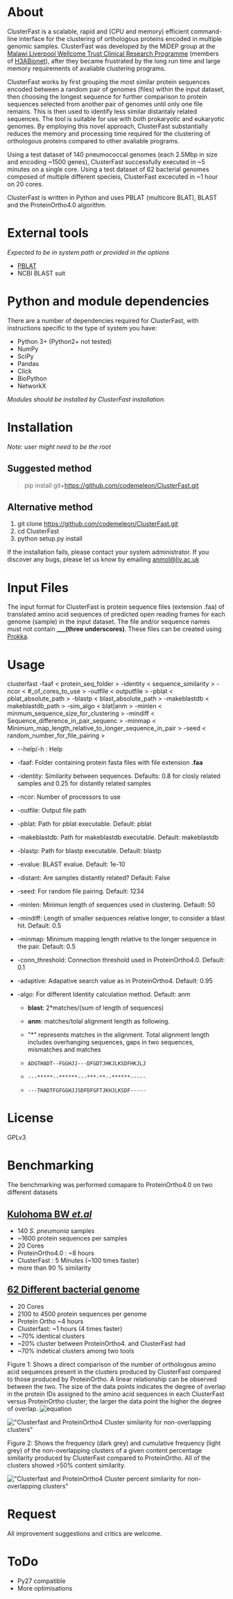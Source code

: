# About

ClusterFast is a scalable, rapid and (CPU and memory) efficient command-line interface for the clustering of orthologous proteins encoded in multiple genomic samples. ClusterFast was developed by the MiDEP group at the [Malawi Liverpool Wellcome Trust Clinical Research Programme](http://www.mlw.medcol.mw/) (members of [H3ABionet](http://www.h3abionet.org/)), after they became frustrated by the long run time and large memory requirements of avaliable clustering programs.

ClusterFast works by first grouping the most similar protein sequences encoded between a random pair of genomes (files) within the input dataset, then choosing the longest sequence for further comparison to protein sequences selected from another pair of genomes until only one file remains. This is then used to identify less similar distantaly related sequences. The tool is suitable for use with both prokaryotic and eukaryotic genomes. By employing this novel approach, ClusterFast substantially reduces the memory and processing time required for the clustering of orthologous proteins compared to other avaliable programs.

Using a test dataset of 140 pneumococcal genomes (each 2.5Mbp in size and encoding ~1500 genes), ClusterFast successfully executed in ~5 minutes on a single core. Using a test dataset of 62 bacterial genomes composed of multiple different specieis, ClusterFast excecuted in ~1 hour on 20 cores.

ClusterFast is written in Python and uses PBLAT (multicore BLAT), BLAST and the ProteinOrtho4.0 algorithm.

# External tools

_Expected to be in system path or provided in the options_

-   [PBLAT](http://icebert.github.io/pblat/)
-   NCBI BLAST suit

# Python and module dependencies

There are a number of dependencies required for ClusterFast, with instructions specific to the type of system you have:

-   Python 3+ (Python2+ not tested)
-   NumPy
-   SciPy
-   Pandas
-   Click
-   BioPython
-   NetworkX

_Modules should be installed by ClusterFast installation._

# Installation
_Note: user might need to be the root_

## Suggested method
>pip install git+<https://github.com/codemeleon/ClusterFast.git>

## Alternative method

1.  git clone <https://github.com/codemeleon/ClusterFast.git>
2.  cd ClusterFast
3.  python setup.py install


If the installation fails, please contact your system administrator. If you discover any bugs, please let us know by emailing anmol@liv.ac.uk

# Input Files

The input format for ClusterFast is protein sequence files (extension .faa) of translated amino acid sequences of predicted open reading frames for each genome (sample) in the input dataset. The file and/or sequence names must not contain  **___(three underscores)**. These files can be created using [Prokka](https://github.com/tseemann/prokka).

# Usage

clusterfast -faaf < protein_seq_folder > -identity < sequence_similarity > -ncor < #_of_cores_to_use > -outfile < outputfile > -pblat < pblat_absolute_path > -blastp < blast_absolute_path > -makeblastdb < makeblastdb_path > -sim_algo < blat|anm > -minlen < minmum_sequence_size_for_clustering > -mindiff < Sequence_difference_in_pair_sequenc > -minmap < Minimum_map_length_relative_to_longer_sequence_in_pair > -seed < random_number_for_file_pairing >


-   --help/-h : Help
-   -faaf: Folder containing protein fasta files with file extension **.faa**
-   -identity: Similarity between sequences. Defaults: 0.8 for closly related samples and 0.25 for distantly related samples
-   -ncor: Number of processors to use
-   -outfile: Output file path
-   -pblat: Path for pblat executable. Default: pblat
-   -makeblastdb: Path for makeblastdb executable. Default: makeblastdb
-   -blastp: Path for blastp executable. Default: blastp
-   -evalue: BLAST evalue. Default: 1e-10
-   -distant: Are samples distantly related? Default: False
-   -seed: For random file pairing. Default: 1234
-   -minlen: Minimun length of sequences used in clustering. Default: 50
-   -mindiff: Length of smaller sequences relative longer, to consider a blast hit. Default: 0.5
-   -minmap: Minimum mapping length relative to the longer sequence in the pair. Default: 0.5
-   -conn_threshold: Connection threshold used in ProteinOrtho4.0. Default: 0.1
-   -adaptive: Adapative search value as in ProteinOrtho4. Default: 0.95
-   -algo: For different Identity calculation method. Default: anm

    -   **blast**: 2*matches/(sum of length of sequences)
    -   **anm**: matches/tolal alignment length as following.

    -   "*" represents matches in the alignment. Total alignment length includes overhanging sequences, gaps in two sequences, mismatches and matches
    -   `ADGTHADT--FGGHJJ---DFGDTJHKJLKSDFHKJLJ`
    -   `---*****--******---***-**--******-----`
    -   `---THADTFGFGGHJJSDFDFGFTJKHJLKSDF-----`


# License

GPLv3

# Benchmarking

The benchmarking was performed comapare to ProteinOrtho4.0 on two different datasets

## [Kulohoma BW _et.al_](https://www.ncbi.nlm.nih.gov/pubmed/26259813)


-   140 _S. pneumonia_ samples
-   ~1600 protein sequences per samples
-   20 Cores
-   ProteinOrtho4.0 : ~8 hours
-   ClusterFast : 5 Minutes (~100 times faster)
-   more than 90 % similarity


## [62 Different bacterial genome](62BactrialSamples.md)

-   20 Cores
-   2100 to 4500 protein sequences per genome
-   Protein Ortho ~4 hours
-   Clusterfast: ~1 hours (4 times faster)
-   ~70% identical clusters
-   ~20%  cluster between ProteinOrtho4. and ClusterFast had
-   ~70% indetical clusters among two tools


Figure 1:  Shows a direct comparison of the number of orthologous amino acid sequences present in the clusters produced by ClusterFast compared to those produced by ProteinOrtho. A linear relationship can be observed between the two. The size of the data points indicates the degree of overlap in the protein IDs assigned to the amino acid sequences in each ClusterFast versus ProteinOrtho cluster; the larger the data point the higher the degree of overlap.
![equation](http://latex.codecogs.com/png.latex?\frac{2*sizeOfOverlappingSequencesCluster}{sizeOfClusterFastCluster+sizeOfProteinOrthoCluster})

!["Clusterfast and ProteinOrtho4 Cluster similarity for non-overlapping clusters"](Images/ClusterFastVsPortho.png)

Figure 2: Shows the frequency (dark grey) and cumulative frequency (light grey) of the non-overlapping clusters of a given content percentage similarity produced by ClusterFast compared to ProteinOrtho. All of the clusters showed >50% content similarity.

!["Clusterfast and ProteinOrtho4 Cluster percent similarity for non-overlapping clusters"](Images/Cs_Po_clusterSim.png)

# Request

All improvement suggestions and critics are welcome.

# ToDo

-   Py27 compatible
-   More optimisations
